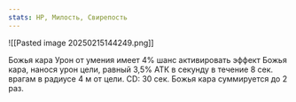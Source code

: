 ```yaml
---
stats: HP, Милость, Свирепость
---
```

![[Pasted image 20250215144249.png]]

Божья кара
Урон от умения имеет 4% шанс активировать эффект Божья кара, нанося урон цели, равный 3,5% АТК в секунду в течение 8 сек. врагам в радиусе 4 м от цели. CD: 30 сек. Божья кара суммируется до 2 раз.
